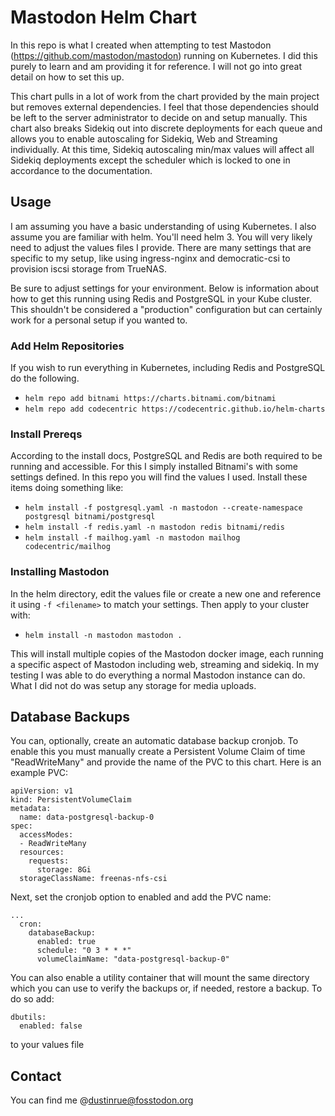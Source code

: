 # Mastodon Helm Chart

In this repo is what I created when attempting to test Mastodon (https://github.com/mastodon/mastodon) running on Kubernetes. I did this purely to learn and am providing it for reference. I will not go into great detail on how to set this up.

This chart pulls in a lot of work from the chart provided by the main project but removes external dependencies. I feel that those dependencies should be left to the server administrator to decide on and setup manually. This chart also breaks Sidekiq out into discrete deployments for each queue and allows you to enable autoscaling for Sidekiq, Web and Streaming individually. At this time, Sidekiq autoscaling min/max values will affect all Sidekiq deployments except the scheduler which is locked to one in accordance to the documentation.

## Usage

I am assuming you have a basic understanding of using Kubernetes. I also assume you are familiar with helm. You'll need helm 3. You will very likely need to adjust the values files I provide. There are many settings that are specific to my setup, like using ingress-nginx and democratic-csi to provision iscsi storage from TrueNAS.

Be sure to adjust settings for your environment. Below is information about how to get this running using Redis and PostgreSQL in your Kube cluster. This shouldn't be considered a "production" configuration but can certainly work for a personal setup if you wanted to.

### Add Helm Repositories

If you wish to run everything in Kubernetes, including Redis and PostgreSQL do the following.

* `helm repo add bitnami https://charts.bitnami.com/bitnami`
* `helm repo add codecentric https://codecentric.github.io/helm-charts`

### Install Prereqs

According to the install docs, PostgreSQL and Redis are both required to be running and accessible. For this I simply installed Bitnami's with some settings defined. In this repo you will find the values I used. Install these items doing something like:

* `helm install -f postgresql.yaml -n mastodon --create-namespace postgresql bitnami/postgresql`
* `helm install -f redis.yaml -n mastodon redis bitnami/redis`
* `helm install -f mailhog.yaml -n mastodon mailhog codecentric/mailhog`

### Installing Mastodon

In the helm directory, edit the values file or create a new one and reference it using `-f <filename>` to match your settings. Then apply to your cluster with:

* `helm install -n mastodon mastodon .`

This will install multiple copies of the Mastodon docker image, each running a specific aspect of Mastodon including web, streaming and sidekiq. In my testing I was able to do everything a normal Mastodon instance can do. What I did not do was setup any storage for media uploads.

## Database Backups

You can, optionally, create an automatic database backup cronjob. To enable this you must manually create a Persistent Volume Claim of time "ReadWriteMany" and provide the name of the PVC to this chart. Here is an example PVC:

```
apiVersion: v1
kind: PersistentVolumeClaim
metadata:
  name: data-postgresql-backup-0
spec:
  accessModes:
  - ReadWriteMany
  resources:
    requests:
      storage: 8Gi
  storageClassName: freenas-nfs-csi
```

Next, set the cronjob option to enabled and add the PVC name:

```
...
  cron:
    databaseBackup:
      enabled: true
      schedule: "0 3 * * *"
      volumeClaimName: "data-postgresql-backup-0"
```

You can also enable a utility container that will mount the same directory which you can use to verify the backups or, if needed, restore a backup. To do so add:

```
dbutils:
  enabled: false
```

to your values file

## Contact

You can find me @dustinrue@fosstodon.org 
